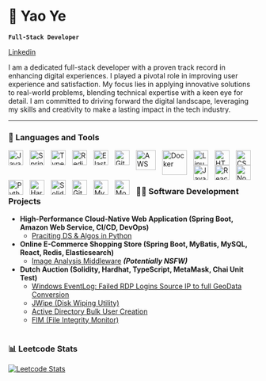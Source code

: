 # 🎿 Yao Ye
**`Full-Stack Developer`**

<a href="https://www.linkedin.com/in/yao-ye-672b77216/">Linkedin</a>

I am a dedicated full-stack developer with a proven track record in enhancing digital experiences. I played a pivotal role in improving user experience and satisfaction. My focus lies in applying innovative solutions to real-world problems, blending technical expertise with a keen eye for detail. I am committed to driving forward the digital landscape, leveraging my skills and creativity to make a lasting impact in the tech industry.

---

### 🧰 Languages and Tools

<img align="left" alt="Java" width="30px" style="padding-right:10px;" src="https://cdn.jsdelivr.net/gh/devicons/devicon/icons/java/java-original.svg"/>
<img align="left" alt="Spring" width="30px" style="padding-right:10px;" src="https://cdn.jsdelivr.net/gh/devicons/devicon/icons/spring/spring-original.svg" />
<img align="left" alt="TypeScript" width="30px" style="padding-right:10px;" src="https://cdn.jsdelivr.net/gh/devicons/devicon/icons/typescript/typescript-plain.svg" />
<img align="left" alt="Redis" width="30px" style="padding-right:10px;" src="https://avatars.githubusercontent.com/u/1529926?s=280&v=4" />
<img align="left" alt="Elastic" width="30px" style="padding-right:10px;" src="https://www.nuget.org/profiles/elasticsearch/avatar?imageSize=512" />
<img align="left" alt="Git" width="30px" style="padding-right:10px;" src="https://cdn.jsdelivr.net/gh/devicons/devicon/icons/git/git-original.svg" />
<img align="left" alt="AWS" width="40px" style="padding-right:10px;" src="https://miro.medium.com/v2/resize:fit:800/0*fWPJaDzm8iD72oq3.png" />
<img align="left" alt="Docker" width="50px" style="padding-right:10px;" src="https://www.zadara.com/wp-content/uploads/docker.png" />
<img align="left" alt="Linux" width="30px" style="padding-right:10px;" src="https://cdn.jsdelivr.net/gh/devicons/devicon/icons/linux/linux-original.svg" />
<img align="left" alt="HTML" width="30px" style="padding-right:10px;" src="https://cdn.jsdelivr.net/gh/devicons/devicon/icons/html5/html5-plain.svg" />
<img align="left" alt="CSS" width="30px" style="padding-right:10px;" src="https://cdn.jsdelivr.net/gh/devicons/devicon/icons/css3/css3-plain.svg" />
<img align="left" alt="JavaScript" width="30px" style="padding-right:10px;" src="https://cdn.jsdelivr.net/gh/devicons/devicon/icons/javascript/javascript-plain.svg" />
<img align="left" alt="React" width="30px" style="padding-right:10px;" src="https://cdn.jsdelivr.net/gh/devicons/devicon/icons/react/react-original.svg" />
<img align="left" alt="NodeJS" width="30px" style="padding-right:10px;" src="https://cdn.jsdelivr.net/gh/devicons/devicon/icons/nodejs/nodejs-original.svg" />
<img align="left" alt="Python" width="30px" style="padding-right:10px;" src="https://cdn.jsdelivr.net/gh/devicons/devicon/icons/python/python-plain.svg" />
<img align="left" alt="Hardhat" width="30px" style="padding-right:10px;" src="https://seeklogo.com/images/H/hardhat-logo-888739EBB4-seeklogo.com.png" />
<img align="left" alt="Solidity" width="30px" style="padding-right:10px;" src="https://i0.wp.com/glue-labs.com/wp-content/uploads/2020/02/1.png?fit=2800%2C2800&ssl=1" />
<img align="left" alt="GitHub" width="30px" style="padding-right:10px;" src="https://cdn.jsdelivr.net/gh/devicons/devicon/icons/github/github-original.svg" />
<img align="left" alt="Mysql" width="30px" style="padding-right:10px;" src="https://pipedream.com/s.v0/app_1YMhwo/logo/orig" />
<img align="left" alt="MongoDB" width="30px" style="padding-right:10px;" src="https://miro.medium.com/v2/resize:fit:512/1*doAg1_fMQKWFoub-6gwUiQ.png" />
<br />
<br>



#

### 👨‍💻 Software Development Projects


- <b>High-Performance Cloud-Native Web Application (Spring Boot, Amazon Web Service, CI/CD, DevOps)</b>
  - [Praciting DS & Algos in Python](https://github.com/joshmadakor1/Algorithms-Practice)
- <b>Online E-Commerce Shopping Store (Spring Boot, MyBatis, MySQL, React, Redis, Elasticsearch)</b>
  - [Image Analysis Middleware](https://github.com/joshmadakor1/4chan-Image-Analysis-Middleware-C964) <b><i>(Potentially NSFW)</b></i>
- <b>Dutch Auction (Solidity, Hardhat, TypeScript, MetaMask, Chai Unit Test)</b>
  - [Windows EventLog: Failed RDP Logins Source IP to full GeoData Conversion](https://github.com/joshmadakor1/Sentinel-Lab)
  - [JWipe (Disk Wiping Utility)](https://github.com/joshmadakor1/Jwipe.PowerShell)
  - [Active Directory Bulk User Creation](https://github.com/joshmadakor1/AD_PS)
  - [FIM (File Integrity Monitor)](https://github.com/joshmadakor1/PowerShell-Integrity-FIM)
 
#

### 📊 Leetcode Stats
[![Leetcode Stats](https://leetcode.card.workers.dev/yykido?cache=3600)](https://leetcode.com/yykido)

<!-- ![GitHub Streak](https://streak-stats.demolab.com?user=ForrestKnight&theme=gruvbox&border_radius=4.5) -->


<!--
**joshmadakor1/joshmadakor1** is a ✨ _special_ ✨ repository because its `README.md` (this file) appears on your GitHub profile.

Here are some ideas to get you started:

- 🔭 I’m currently working on ...
- 🌱 I’m currently learning ...
- 👯 I’m looking to collaborate on ...
- 🤔 I’m looking for help with ...
- 💬 Ask me about ...
- 📫 How to reach me: ...
- 😄 Pronouns: ...
- ⚡ Fun fact: ...
-->
